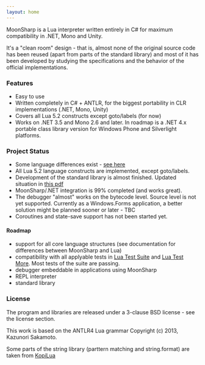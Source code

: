 ```yaml
---
layout: home
---
```


MoonSharp is a Lua interpreter written entirely in C# for maximum compatibility in .NET, Mono and Unity.

It's a "clean room" design - that is, almost none of the original source code has been reused (apart from parts of the standard
library) and most of it has been developed by studying the specifications and the behavior of the official implementations.



### Features
* Easy to use
* Written completely in C# + ANTLR, for the biggest portability in CLR implementations (.NET, Mono, Unity)
* Covers all Lua 5.2 constructs except goto/labels (for now)
* Works on .NET 3.5 and Mono 2.6 and later. In roadmap is a .NET 4.x portable class library version for Windows Phone and Silverlight platforms.


### Project Status

 
* Some language differences exist - [see here](moonluadifferences.html)
* All Lua 5.2 language constructs are implemented, except goto/labels. 
* Development of the standard library is almost finished. Updated situation in [this pdf](http://www.moonsharp.org/MoonSharpStdLib.pdf)
* MoonSharp/.NET integration is 99% completed (and works great).
* The debugger "almost" works on the bytecode level. Source level is not yet supported. Currently as a Windows.Forms application, a better solution might be planned sooner or later - TBC
* Coroutines and state-save support has not been started yet.
 

#### Roadmap

* support for all core language structures (see documentation for differences between MoonSharp and Lua)
* compatibility with all applyable tests in [Lua Test Suite](http://www.lua.org/tests/5.2/) and [Lua Test More](http://fperrad.github.io/lua-TestMore/). Most tests of the suite are passing.
* debugger embeddable in applications using MoonSharp
* REPL interpreter
* standard library  
 

 
### License

The program and libraries are released under a 3-clause BSD license - see the license section.

This work is based on the ANTLR4 Lua grammar Copyright (c) 2013, Kazunori Sakamoto.

Some parts of the string library (parttern matching and string.format) are taken from [KopiLua](https://github.com/NLua/KopiLua)
